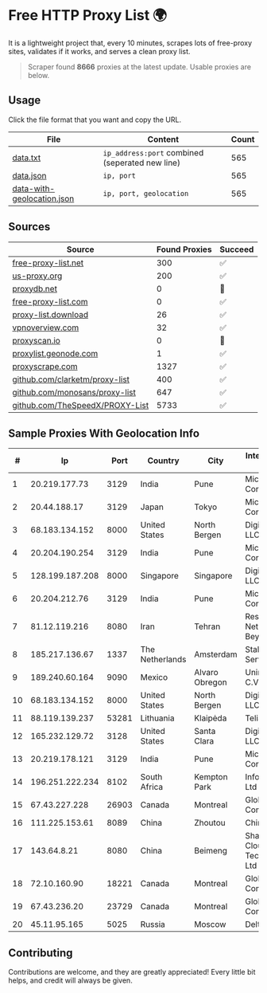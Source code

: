 
# Free HTTP Proxy List 🌍

It is a lightweight project that, every 10 minutes, scrapes lots of free-proxy sites, validates if it works, and serves a clean proxy list.


> Scraper found **8666** proxies at the latest update. Usable proxies are below.

## Usage

Click the file format that you want and copy the URL.


|File|Content|Count|
|----|-------|-----|
|[data.txt](https://raw.githubusercontent.com/themiralay/Proxy-List-World/master/data.txt)|`ip_address:port` combined (seperated new line)|565|
|[data.json](https://raw.githubusercontent.com/themiralay/Proxy-List-World/master/data.json)|`ip, port`|565|
|[data-with-geolocation.json](https://raw.githubusercontent.com/themiralay/Proxy-List-World/master/data-with-geolocation.json)|`ip, port, geolocation`|565|

## Sources

|Source|Found Proxies|Succeed|
|------|-------------|-------|
|[free-proxy-list.net](https://free-proxy-list.net)|300|✅|
|[us-proxy.org](https://www.us-proxy.org)|200|✅|
|[proxydb.net](http://proxydb.net)|0|🚫|
|[free-proxy-list.com](https://free-proxy-list.com/?page=&port=&type%5B%5D=http&type%5B%5D=https&up_time=0&search=Search)|0|✅|
|[proxy-list.download](https://www.proxy-list.download/HTTP)|26|✅|
|[vpnoverview.com](https://vpnoverview.com/privacy/anonymous-browsing/free-proxy-servers)|32|✅|
|[proxyscan.io](https://www.proxyscan.io)|0|🚫|
|[proxylist.geonode.com](https://proxylist.geonode.com/api/proxy-list?limit=300&page=1&sort_by=lastChecked&sort_type=desc&protocols=http,https)|1|✅|
|[proxyscrape.com](https://api.proxyscrape.com/v2/?request=displayproxies&protocol=http&timeout=10000&country=all&ssl=all&anonymity=all)|1327|✅|
|[github.com/clarketm/proxy-list](https://raw.githubusercontent.com/clarketm/proxy-list/master/proxy-list-raw.txt)|400|✅|
|[github.com/monosans/proxy-list](https://raw.githubusercontent.com/monosans/proxy-list/main/proxies/http.txt)|647|✅|
|[github.com/TheSpeedX/PROXY-List](https://raw.githubusercontent.com/TheSpeedX/PROXY-List/master/http.txt)|5733|✅|


## Sample Proxies With Geolocation Info

|#|Ip|Port|Country|City|Internet Service Provider|
|-|--|----|-------|----|-------------------------|
|1|20.219.177.73|3129|India|Pune|Microsoft Corporation|
|2|20.44.188.17|3129|Japan|Tokyo|Microsoft Corporation|
|3|68.183.134.152|8000|United States|North Bergen|DigitalOcean, LLC|
|4|20.204.190.254|3129|India|Pune|Microsoft Corporation|
|5|128.199.187.208|8000|Singapore|Singapore|DigitalOcean, LLC|
|6|20.204.212.76|3129|India|Pune|Microsoft Corporation|
|7|81.12.119.216|8080|Iran|Tehran|Respina Networks & Beyond PJSC|
|8|185.217.136.67|1337|The Netherlands|Amsterdam|Stallion Network Services Limited|
|9|189.240.60.164|9090|Mexico|Alvaro Obregon|Uninet S.A. de C.V.|
|10|68.183.134.152|8000|United States|North Bergen|DigitalOcean, LLC|
|11|88.119.139.237|53281|Lithuania|Klaipėda|Telia Lietuva|
|12|165.232.129.72|3128|United States|Santa Clara|DigitalOcean, LLC|
|13|20.219.178.121|3129|India|Pune|Microsoft Corporation|
|14|196.251.222.234|8102|South Africa|Kempton Park|Info-Gro (PTY) Ltd|
|15|67.43.227.228|26903|Canada|Montreal|GloboTech Communications|
|16|111.225.153.61|8089|China|Zhoutou|China Telecom|
|17|143.64.8.21|8080|China|Beimeng|Shanghai Blue Cloud Technology Co., Ltd|
|18|72.10.160.90|18221|Canada|Montreal|GloboTech Communications|
|19|67.43.236.20|23729|Canada|Montreal|GloboTech Communications|
|20|45.11.95.165|5025|Russia|Moscow|Delta Ltd|



## Contributing

Contributions are welcome, and they are greatly appreciated! Every
little bit helps, and credit will always be given.


